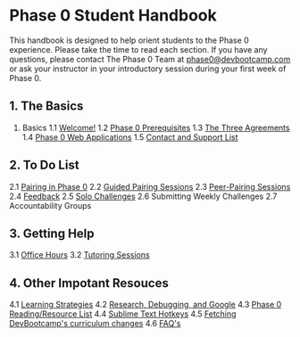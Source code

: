 # Phase 0 Student Handbook


This handbook is designed to help orient students to the Phase 0 experience. Please take the time to read each section. If you have any questions, please contact The Phase 0 Team at [phase0@devbootcamp.com](mailto:phase0@devbootcamp.com) or ask your instructor in your introductory session during your first week of Phase 0.

## 1. The Basics 
1. Basics 
  1.1 [Welcome!](overview.md)
  1.2 [Phase 0 Prerequisites](phase-0-prerequisites.md)
  1.3 [The Three Agreements](three-agreements.md)
  1.4 [Phase 0 Web Applications](p0-web-apps.md)
  1.5 [Contact and Support List](contact-and-support-list.md)

## 2. To Do List 

2.1 [Pairing in Phase 0](pairing-in-phase-0.md)
2.2 [Guided Pairing Sessions](guided-pairing-sessions.md)
2.3 [Peer-Pairing Sessions](peer-pairing-sessions.md)
2.4 [Feedback](feedback.md)
2.5 [Solo Challenges](solo-challenges.md)
2.6 Submitting Weekly Challenges
2.7 Accountability Groups

## 3. Getting Help 

3.1 [Office Hours](office-hours.md)
3.2 [Tutoring Sessions](tutoring.md)

## 4. Other Impotant Resouces 

4.1 [Learning Strategies](learning-strategies.md)
4.2 [Research, Debugging, and Google](research-debugging-and-google.md)
4.3 [Phase 0 Reading/Resource List](resources.md)
4.4 [Sublime Text Hotkeys](hotkeys.md)
4.5 [Fetching DevBootcamp's curriculum changes](fetching-changes.md)
4.6 [FAQ's](FAQ.md)
